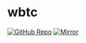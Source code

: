 # wbtc

[![GitHub Repo](https://img.shields.io/badge/Source-GitHub-black?logo=github)](https://github.com/xdx57/wbtc)
[![Mirror](https://img.shields.io/badge/Mirror-GitLab-orange?logo=gitlab)](https://gitlab.com/xdx57/wbtc)
